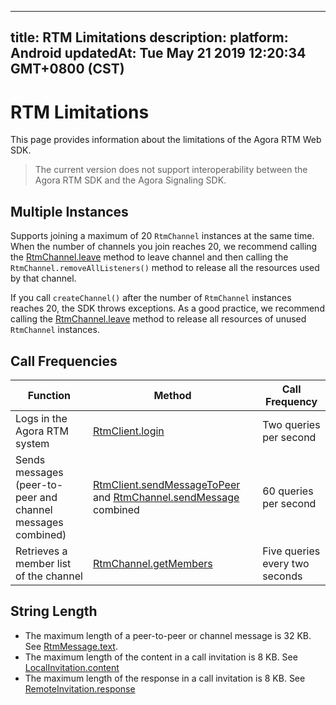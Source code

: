 
---
title: RTM Limitations
description: 
platform: Android
updatedAt: Tue May 21 2019 12:20:34 GMT+0800 (CST)
---
# RTM Limitations
This page provides information about the limitations of the Agora RTM Web SDK. 

> The current version does not support interoperability between the Agora RTM SDK and the Agora Signaling SDK. 


## Multiple Instances

Supports joining a maximum of 20 `RtmChannel` instances at the same time. When the number of channels you join reaches 20, we recommend calling the [RtmChannel.leave](https://docs.agora.io/cn/Real-time-Messaging/RTM_web/API%20Reference/RTM_web/classes/rtmchannel.html#leave) method  to leave channel and then calling the `RtmChannel.removeAllListeners()` method to release all the resources used by that channel. 

If you call `createChannel()` after the number of `RtmChannel` instances reaches 20, the SDK throws exceptions. As a good practice, we recommend calling the [RtmChannel.leave](../../en/Real-time-Messaging/RTM_limitations_web.md) method to release all resources of unused `RtmChannel` instances.

## Call Frequencies

| Function                                                    | Method                                                       | Call Frequency                 |
| ----------------------------------------------------------- | ------------------------------------------------------------ | ------------------------------ |
| Logs in the Agora RTM system                                | [RtmClient.login](https://docs.agora.io/en/Real-time-Messaging/API%20Reference/RTM_web/classes/rtmclient.html#login) | Two queries per second         |
| Sends messages (peer-to-peer and channel messages combined) | [RtmClient.sendMessageToPeer](https://docs.agora.io/en/Real-time-Messaging/API%20Reference/RTM_web/classes/rtmclient.html#sendmessagetopeer) and [RtmChannel.sendMessage](https://docs.agora.io/en/Real-time-Messaging/API%20Reference/RTM_web/classes/rtmchannel.html#sendmessage) combined | 60 queries per second          |
| Retrieves a member list of the channel                      | [RtmChannel.getMembers](https://docs.agora.io/en/Real-time-Messaging/API%20Reference/RTM_web/classes/rtmchannel.html#getmembers) | Five queries every two seconds |

## String Length

- The maximum length of a peer-to-peer or channel message is 32 KB. See [RtmMessage.text](https://docs.agora.io/en/Real-time-Messaging/API%20Reference/RTM_web/interfaces/rtmmessage.html#text).
- The maximum length of the content in a call invitation is 8 KB. See [LocalInvitation.content](https://docs.agora.io/en/Real-time-Messaging/API%20Reference/RTM_web/classes/localinvitation.html#content)
- The maximum length of the response in a call invitation is 8 KB. See [RemoteInvitation.response](https://docs.agora.io/en/Real-time-Messaging/API%20Reference/RTM_web/classes/remoteinvitation.html#response)

